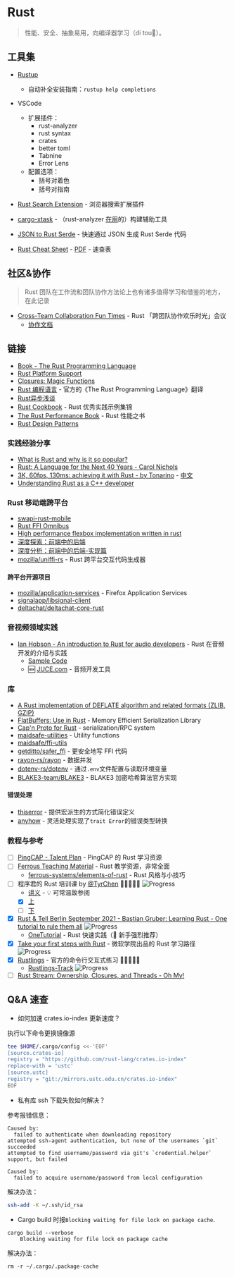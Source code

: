 # Rust

> 性能、安全、抽象易用，向编译器学习（di tou🙈）。

## 工具集

- [Rustup](https://rust-lang.github.io/rustup/index.html)
  - 自动补全安装指南：`rustup help completions`
- VSCode
  - 扩展插件：
    - rust-analyzer
    - rust syntax
    - crates
    - better toml
    - Tabnine
    - Error Lens
  - 配置选项：
    - 括号对着色
    - 括号对指南
- [Rust Search Extension](https://rust.extension.sh/) - 浏览器搜索扩展插件

- [cargo-xtask](https://github.com/matklad/cargo-xtask/) - （rust-analyzer [在用](https://rust-analyzer.github.io/rust-analyzer/xtask/index.html)的）构建辅助工具
- [JSON to Rust Serde](https://transform.tools/json-to-rust-serde) - 快速通过 JSON 生成 Rust Serde 代码
- [Rust Cheat Sheet](https://cheats.rs/) - [PDF](https://cheats.rs/rust_cheat_sheet.pdf) - 速查表

## 社区&协作

> Rust 团队在工作流和团队协作方法论上也有诸多值得学习和借鉴的地方，在此记录

- [Cross-Team Collaboration Fun Times](https://rust-ctcft.github.io/ctcft/) - Rust 「跨团队协作欢乐时光」会议
  - [协作文档](https://hackmd.io/@rust-ctcft)

## 链接

- [Book - The Rust Programming Language](https://doc.rust-lang.org/book/)
- [Rust Platform Support](https://forge.rust-lang.org/release/platform-support.html)
- [Closures: Magic Functions](https://rustyyato.github.io/rust/syntactic/sugar/2019/01/17/Closures-Magic-Functions.html)
- [Rust 编程语言](https://learnku.com/docs/rust-lang/2018) - 官方的《The Rust Programming Language》翻译
- [Rust异步浅谈](https://leaxoy.github.io/2020/03/rust-async-runtime/)
- [Rust Cookbook](https://rust-lang-nursery.github.io/rust-cookbook/) - Rust 优秀实践示例集锦
- [The Rust Performance Book](https://nnethercote.github.io/perf-book/) - Rust 性能之书
- [Rust Design Patterns](https://rust-unofficial.github.io/patterns/)

### 实践经验分享

- [What is Rust and why is it so popular?](https://stackoverflow.blog/2020/01/20/what-is-rust-and-why-is-it-so-popular/)
- [Rust: A Language for the Next 40 Years - Carol Nichols](https://www.youtube.com/watch?v=A3AdN7U24iU)
- [3K, 60fps, 130ms: achieving it with Rust - by Tonarino](https://blog.tonari.no/why-we-love-rust) - [中文](https://mp.weixin.qq.com/s/-YfdohRpJxURNYLSfo6G7w)
- [Understanding Rust as a C++ developer](https://renoth.medium.com/understanding-rust-as-a-c-developer-69ee8ca76fd6)

### Rust 移动端跨平台

- [swapi-rust-mobile](https://github.com/xajik/rust-cross-platform-mobile)
- [Rust FFI Omnibus](http://llever.com/rust-ffi-omnibus/)
- [High performance flexbox implementation written in rust](https://github.com/vislyhq/stretch)
- [深度探索：前端中的后端](https://mp.weixin.qq.com/s/W-EvvKzmj1A8VsNKFYkuhQ)
- [深度分析：前端中的后端-实现篇](https://mp.weixin.qq.com/s/5FfSRpRG-F8Y8X3BX9mJ-Q)
- [mozilla/uniffi-rs](https://github.com/mozilla/uniffi-rs) - Rust 跨平台交互代码生成器

#### 跨平台开源项目

- [mozilla/application-services](https://github.com/mozilla/application-services) - Firefox Application Services
- [signalapp/libsignal-client](https://github.com/signalapp/libsignal-client)
- [deltachat/deltachat-core-rust](https://github.com/deltachat/deltachat-core-rust)

### 音视频领域实践

- [Ian Hobson - An introduction to Rust for audio developers](https://www.youtube.com/watch?v=Yom9E-67bdI&ab_channel=JUCE) - Rust 在音频开发的介绍与实践
  - [Sample Code](https://github.com/irh/freeverb-rs)
  - 🆕 [JUCE.com](https://juce.com/) - 音频开发工具

### 库

- [A Rust implementation of DEFLATE algorithm and related formats (ZLIB, GZIP)](https://github.com/sile/libflate)
- [FlatBuffers: Use in Rust](https://google.github.io/flatbuffers/flatbuffers_guide_use_rust.html) - Memory Efficient Serialization Library
- [Cap'n Proto for Rust](https://github.com/capnproto/capnproto-rust) - serialization/RPC system
- [maidsafe-utilities](https://github.com/maidsafe/maidsafe-utilities) - Utility functions
- [maidsafe/ffi-utils](https://github.com/maidsafe/ffi-utils)
- [getditto/safer_ffi](https://github.com/getditto/safer_ffi) - 更安全地写 FFI 代码
- [rayon-rs/rayon](https://github.com/rayon-rs/rayon) - 数据并发
- [dotenv-rs/dotenv](https://github.com/dotenv-rs/dotenv) - 通过`.env`文件配置与读取环境变量
- [BLAKE3-team/BLAKE3](https://github.com/BLAKE3-team/BLAKE3) - BLAKE3 加密哈希算法官方实现

#### 错误处理

- [thiserror](https://github.com/dtolnay/thiserror) - 提供宏派生的方式简化错误定义
- [anyhow](https://github.com/dtolnay/anyhow) - 灵活处理实现了`trait Error`的错误类型转换
### 教程与参考

- [ ] [PingCAP - Talent Plan](https://github.com/pingcap/talent-plan) - PingCAP 的 Rust 学习资源
- [ ] [Ferrous Teaching Material](https://github.com/ferrous-systems/teaching-material) - Rust 教学资源，非常全面
  - [ferrous-systems/elements-of-rust](https://github.com/ferrous-systems/elements-of-rust) - Rust 风格与小技巧
- [ ] 程序君的 Rust 培训课 by [@TyrChen](https://github.com/tyrchen) 🌟🌟🌟🌟🌟  ![Progress](https://img.shields.io/badge/Progress-80%25-brightgreen)
  - [讲义](https://tyrchen.github.io/rust-training/rust-training-all-in-one-cn.html) - 💡 可常温故参阅
  - [x] [上](https://www.bilibili.com/video/BV19b4y1o7Lt)
  - [ ] [下](https://www.bilibili.com/video/BV1h64y197G3)
- [x] [Rust & Tell Berlin September 2021 - Bastian Gruber: Learning Rust - One tutorial to rule them all](https://www.youtube.com/watch?v=QoatPlzc0-Y) ![Progress](https://img.shields.io/badge/Progress-100%25-brightgreen)
  - [OneTutorial](https://git.sr.ht/~gruberb/onetutorial/) - Rust 快速实践（🌟 新手强烈推荐）
- [x] [Take your first steps with Rust](https://docs.microsoft.com/en-us/learn/paths/rust-first-steps/) - 微软学院出品的 Rust 学习路径 ![Progress](https://img.shields.io/badge/Progress-100%25-brightgreen)
- [x] [Rustlings](https://github.com/rust-lang/rustlings) - 官方的命令行交互式练习 🌟🌟🌟🌟🌟 
  - [Rustlings-Track](https://github.com/Binlogo/Rustlings-Track) ![Progress](https://img.shields.io/badge/Progress-100%25-brightgreen)
- [ ] [Rust Stream: Ownership, Closures, and Threads - Oh My!](https://www.youtube.com/watch?v=2mwwYbBRJSo)

## Q&A 速查

- 如何加速 crates.io-index 更新速度？

执行以下命令更换镜像源

```sh
tee $HOME/.cargo/config <<-'EOF'
[source.crates-io]
registry = "https://github.com/rust-lang/crates.io-index"
replace-with = 'ustc'
[source.ustc]
registry = "git://mirrors.ustc.edu.cn/crates.io-index"
EOF
```

- 私有库 ssh 下载失败如何解决？

参考报错信息：

```
Caused by:
  failed to authenticate when downloading repository
attempted ssh-agent authentication, but none of the usernames `git` succeeded
attempted to find username/password via git's `credential.helper` support, but failed

Caused by:
  failed to acquire username/password from local configuration
```

解决办法：

```sh
ssh-add -K ~/.ssh/id_rsa
```

- Cargo build 时报`Blocking waiting for file lock on package cache`.

```
cargo build --verbose
    Blocking waiting for file lock on package cache
```

解决办法：

```
rm -r ~/.cargo/.package-cache
```
